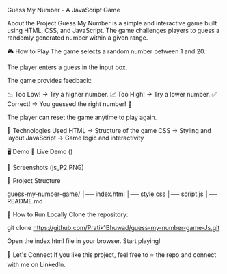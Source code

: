 Guess My Number - A JavaScript Game

About the Project
Guess My Number is a simple and interactive game built using HTML, CSS, and JavaScript. The game challenges players to guess a randomly generated number within a given range.

🎮 How to Play
The game selects a random number between 1 and 20.

The player enters a guess in the input box.

The game provides feedback:

📉 Too Low! → Try a higher number.
📈 Too High! → Try a lower number.
✅ Correct! → You guessed the right number! 🎉

The player can reset the game anytime to play again.

🔧 Technologies Used
HTML → Structure of the game
CSS → Styling and layout
JavaScript → Game logic and interactivity

🖥️ Demo
🔗 Live Demo ()

📸 Screenshots
(js_P2.PNG)

📂 Project Structure

guess-my-number-game/
│── index.html
│── style.css
│── script.js
│── README.md


📜 How to Run Locally
Clone the repository:

git clone https://github.com/Pratik1Bhuwad/guess-my-number-game-Js.git

Open the index.html file in your browser.
Start playing! 

🙌 Let's Connect
If you like this project, feel free to ⭐ the repo and connect with me on LinkedIn.
